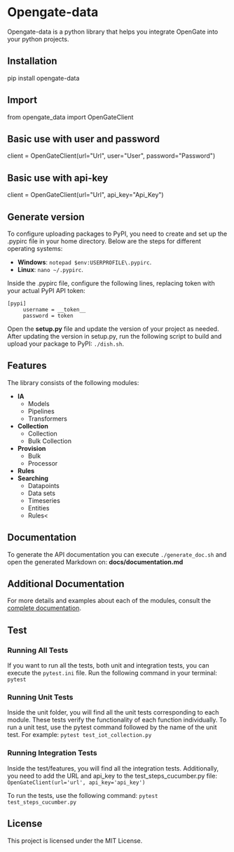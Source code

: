 # Opengate-data

Opengate-data is a python library that helps you integrate OpenGate into your python projects.

## Installation

pip install opengate-data

## Import

from opengate_data import OpenGateClient

## Basic use with user and password

client = OpenGateClient(url="Url", user="User", password="Password")

## Basic use with api-key

client = OpenGateClient(url="Url", api_key="Api_Key")

## Generate version

To configure uploading packages to PyPI, you need to create and set up the .pypirc file in your home directory. Below are the steps for different operating systems:

- **Windows**: `notepad $env:USERPROFILE\.pypirc`. 
- **Linux**: `nano ~/.pypirc`. 

Inside the .pypirc file, configure the following lines, replacing token with your actual PyPI API token:

```
[pypi]
     username = __token__
     password = token
```

Open the **setup.py** file and update the version of your project as needed.
After updating the version in setup.py, run the following script to build and upload your package to PyPI:
`./dish.sh`. 

## Features

The library consists of the following modules:

- **IA**
  - Models
  - Pipelines
  - Transformers
- **Collection**
  - Collection
  - Bulk Collection
- **Provision**
  - Bulk
  - Processor
- **Rules**
- **Searching**
  - Datapoints
  - Data sets
  - Timeseries
  - Entities
  - Rules<

## Documentation

To generate the API documentation you can execute `./generate_doc.sh` and open the generated Markdown on:
**docs/documentation.md**

## Additional Documentation

For more details and examples about each of the modules,
consult the [complete documentation](https://documentation.opengate.es/).

## Test

### Running All Tests

If you want to run all the tests, both unit and integration tests, you can execute the `pytest.ini` file.
Run the following command in your terminal: `pytest`

### Running Unit Tests

Inside the unit folder, you will find all the unit tests corresponding to each module.
These tests verify the functionality of each function individually.
To run a unit test, use the pytest command followed by the name of the unit test.
For example: `pytest test_iot_collection.py`

### Running Integration Tests

Inside the test/features, you will find all the integration tests.
Additionally, you need to add the URL and api_key to the test_steps_cucumber.py file:  `OpenGateClient(url='url', api_key='api_key')`

To run the tests, use the following command: `pytest test_steps_cucumber.py`

## License

This project is licensed under the MIT License.
